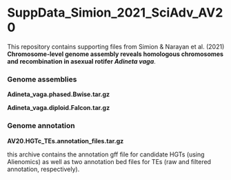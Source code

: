 # SuppData_Simion_2021_SciAdv_AV20

This repository contains supporting files from Simion & Narayan et al. (2021) **Chromosome-level genome assembly reveals homologous chromosomes and recombination in asexual rotifer *Adineta vaga***.

### Genome assemblies

**Adineta_vaga.phased.Bwise.tar.gz**

**Adineta_vaga.diploid.Falcon.tar.gz**

### Genome annotation

**AV20.HGTc_TEs.annotation_files.tar.gz**

this archive contains the annotation gff file for candidate HGTs (using Alienomics) as well as two annotation bed files for TEs (raw and filtered annotation, respectively).

